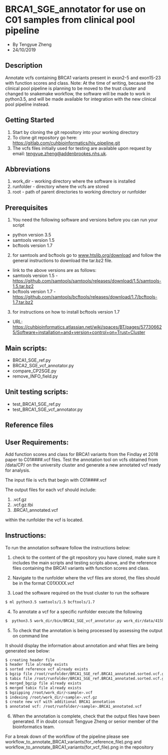 # BRCA1_SGE_annotator for use on C01 samples from clinical pool pipeline
  - By Tengyue Zheng
  - 24/10/2019

## Description
  Annotate vcfs containing BRCA1 variants present in exon2-5 and exon15-23 with function scores and class.
  Note: At the time of writing, because the clinical pool pipeline is planning to be moved to the trust cluster and changed to snakemake workflow, the software will be made to work in python3.5, and will be made available for integration with the new clinical pool pipeline instead.

## Getting Started
  1. Start by cloning the git repository into your working directory
  2. To clone git repository go here: https://gitlab.com/cuhbioinformatics/hiv_pipeline.git
  3. The vcfs files initially used for testing are available upon request by email: tengyue.zheng@addenbrookes.nhs.uk.

## Abbreviations

  1. work_dir - working directory where the software is installed
  2. runfolder - directory where the vcfs are stored
  3. root - path of parent directories to working directory or runfolder

## Prerequisites
  1. You need the following software and versions before you can run your script
  
  - python version 3.5
  - samtools version 1.5
  - bcftools version 1.7 

  2. for samtools and bcftools go to www.htslib.org/download and follow the general instructions to download the tar.bz2 file.

  - link to the above versions are as follows:
  - samtools version 1.5 - https://github.com/samtools/samtools/releases/download/1.5/samtools-1.5.tar.bz2
  - bcftools version 1.7 - https://github.com/samtools/bcftools/releases/download/1.7/bcftools-1.7.tar.bz2

  3. for instructions on how to install bcftools version 1.7 
  - URL: https://cuhbioinformatics.atlassian.net/wiki/spaces/BT/pages/577306625/Software+installation+and+version+control+on+Trust+Cluster

## Main scripts:
  - BRCA1_SGE_ref.py
  - BRCA2_SGE_vcf_annotator.py
  - compare_CP2SGE.py
  - remove_INFO_field.py

## Unit testing scripts:

  - test_BRCA1_SGE_ref.py
  - test_BRCA1_SGE_vcf_annotator.py

## Reference files

## User Requirements:
  Add function scores and class for BRCA1 variants from the Findlay et 2018 paper to C01####.vcf files. 
  Test the annotation tool on vcfs obtained from /data/CP/ on the university cluster and generate a new annotated vcf ready for analysis.

  The input file is vcfs that begin with C01####.vcf

  The output files for each vcf should include:

  1. <sample>.vcf.gz
  2. <sample>.vcf.gz.tbi
  3. <sample>.BRCA1_annotated.vcf

  within the runfolder the vcf is located.

## Instructions:

To run the annotation software follow the instructions below:

1. check to the content of the git repository you have cloned, make sure it includes the main scripts and testing scripts above, and
   the reference files containing the BRCA1 variants with function scores and class.

2. Navigate to the runfolder where the vcf files are stored, the files should be in the format C01XXXX.vcf

3. Load the software required on the trust cluster to run the software

```Bash
$ ml python3.5 samtools/1.5 bcftools/1.7
``` 

4. To annotate a vcf for a specific runfolder execute the following

```Bash
$  python3.5 work_dir/bin/BRCA1_SGE_vcf_annotator.py work_dir/data/41586_2018_461_MOESM3_ESM.csv /path/to/<sample>.vcf
```

5. To check that the annotation is being processed by assessing the output on command line

It should display the information about annotation and what files are being generated see below:

```Bash
$ creating header file
$ header file already exists
$ sorted reference vcf already exists
$ bgzip file /root/runfolder/BRCA1_SGE_ref.BRCA1_annotated.sorted.vcf.gz already exists
$ tabix file /root/runfolder/BRCA1_SGE_ref.BRCA1_annotated.sorted.vcf.gz.tbi already exists
$ merged_bgzip file already exists
$ merged tabix file already exists
$ bgzipping /root/work_dir/<sample>.vcf
$ indexing /root/work_dir/<sample>.vcf.gz
$ create new vcf with additional BRCA1 annotation
$ annotated vcf: /root/runfolder/<sample>.BRCA1_annotated.vcf
```

6. When the annotation is complete, check that the output files have been generated.
   If in doubt consult Tengyue Zheng or senior member of the bioinformatics team.

For a break down of the workflow of the pipeline please see workflow_to_annotate_BRCA1_variants(for_reference_file).png and workflow_to_annotate_BRCA1_variants(for_vcf_file).png in the repository
